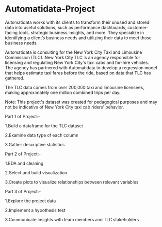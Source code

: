 # Automatidata-Project

Automatidata works with its clients to transform their unused and stored data into useful solutions, such as performance dashboards, customer-facing tools, strategic business insights, and more. They specialize in identifying a client’s business needs and utilizing their data to meet those business needs. 

Automatidata is consulting for the New York City Taxi and Limousine Commission (TLC). New York City TLC is an agency responsible for licensing and regulating New York City's taxi cabs and for-hire vehicles. The agency has partnered with Automatidata to develop a regression model that helps estimate taxi fares before the ride, based on data that TLC has gathered. 

The TLC data comes from over 200,000 taxi and limousine licensees, making approximately one million combined trips per day. 

Note: This project's dataset was created for pedagogical purposes and may not be indicative of New York City taxi cab riders' behavior.


Part 1 of Project:-

1.Build a dataframe for the TLC dataset

2.Examine data type of each column

3.Gather descriptive statistics

Part 2 of Project:-

1.EDA and cleaning

2.Select and build visualization

3.Create plots to visualize relationships between relevant variables

Part 3 of Project:-

1.Explore the project data

2.Implement a hypothesis test

3.Communicate insights with team members and TLC stakeholders



